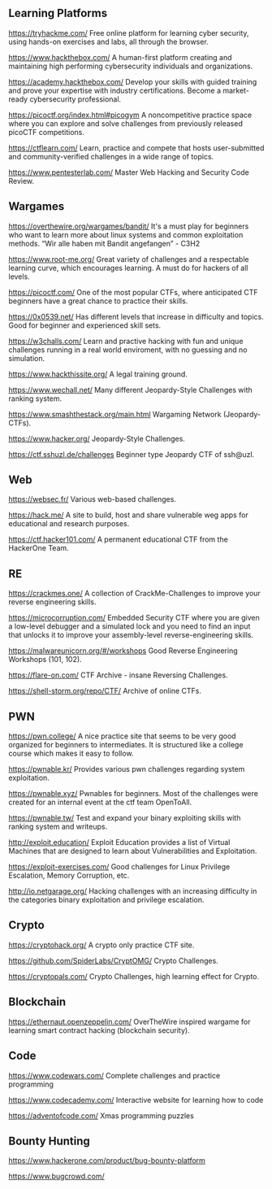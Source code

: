 ## Learning Platforms
https://tryhackme.com/
Free online platform for learning cyber security, using hands-on exercises and labs, all through the browser.

https://www.hackthebox.com/
A human-first platform creating and maintaining high performing cybersecurity individuals and organizations.

https://academy.hackthebox.com/
Develop your skills with guided training and prove your expertise with industry certifications. Become a market-ready cybersecurity professional.

https://picoctf.org/index.html#picogym
A noncompetitive practice space where you can explore and solve challenges from previously released picoCTF competitions.

https://ctflearn.com/
Learn, practice and compete that hosts user-submitted and community-verified challenges in a wide range of topics.

https://www.pentesterlab.com/
Master Web Hacking and Security Code Review. 


## Wargames
https://overthewire.org/wargames/bandit/
It's a must play for beginners who want to learn more about linux systems and common exploitation methods.
“Wir alle haben mit Bandit angefangen” - C3H2

https://www.root-me.org/
Great variety of challenges and a respectable learning curve, which encourages learning. A must do for hackers of all levels.

https://picoctf.com/
One of the most popular CTFs, where anticipated CTF beginners have a great chance to practice their skills.

https://0x0539.net/
Has different levels that increase in difficulty and topics. Good for beginner and experienced skill sets.

https://w3challs.com/
Learn and practive hacking with fun and unique challenges running in a real world enviroment, with no guessing and no simulation.

https://www.hackthissite.org/
A legal training ground.

https://www.wechall.net/
Many different Jeopardy-Style Challenges with ranking system.

https://www.smashthestack.org/main.html
Wargaming Network (Jeopardy-CTFs).

https://www.hacker.org/
Jeopardy-Style Challenges.

https://ctf.sshuzl.de/challenges
Beginner type Jeopardy CTF of ssh@uzl. 


## Web
https://websec.fr/
Various web-based challenges.

https://hack.me/
A site to build, host and share vulnerable weg apps for educational and research purposes.

https://ctf.hacker101.com/
A permanent educational CTF from the HackerOne Team. 


## RE
https://crackmes.one/
A collection of CrackMe-Challenges to improve your reverse engineering skills.

https://microcorruption.com/
Embedded Security CTF where you are given a low-level debugger and a simulated lock and you need to find an input that unlocks it to improve your assembly-level reverse-engineering skills.

https://malwareunicorn.org/#/workshops
Good Reverse Engineering  Workshops (101, 102).

https://flare-on.com/
CTF Archive - insane Reversing Challenges.

https://shell-storm.org/repo/CTF/
Archive of online CTFs. 


## PWN
https://pwn.college/
A nice practice site that seems to be very good organized for beginners to intermediates. It is structured like a college course which makes it easy to follow. 

https://pwnable.kr/
Provides various pwn challenges regarding system exploitation.

https://pwnable.xyz/
Pwnables for beginners. Most of the challenges were created for an internal event at the ctf team OpenToAll.

https://pwnable.tw/
Test and expand your binary exploiting skills with ranking system and writeups.

http://exploit.education/
Exploit Education provides a list of Virtual Machines that are designed to learn about Vulnerabilities and Exploitation.

https://exploit-exercises.com/
Good challenges for Linux Privilege Escalation, Memory Corruption, etc.

http://io.netgarage.org/
Hacking challenges with an increasing difficulty in the categories binary exploitation and privilege escalation. 


## Crypto
https://cryptohack.org/
A crypto only practice CTF site.

https://github.com/SpiderLabs/CryptOMG/
Crypto Challenges.

https://cryptopals.com/
Crypto Challenges, high learning effect for Crypto. 


## Blockchain
https://ethernaut.openzeppelin.com/
OverTheWire inspired wargame for learning smart contract hacking (blockchain security). 


## Code
https://www.codewars.com/
Complete challenges and practice programming

https://www.codecademy.com/
Interactive website for learning how to code

https://adventofcode.com/
Xmas programming puzzles


## Bounty Hunting
https://www.hackerone.com/product/bug-bounty-platform

https://www.bugcrowd.com/